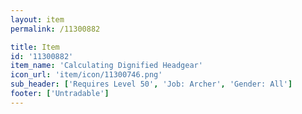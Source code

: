 ```yaml
---
layout: item
permalink: /11300882

title: Item
id: '11300882'
item_name: 'Calculating Dignified Headgear'
icon_url: 'item/icon/11300746.png'
sub_header: ['Requires Level 50', 'Job: Archer', 'Gender: All']
footer: ['Untradable']
---
```

